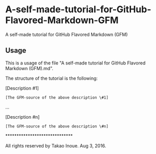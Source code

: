 # A-self-made-tutorial-for-GitHub-Flavored-Markdown-GFM
A self-made tutorial for GitHub Flavored Markdown (GFM)

## Usage 

This is a usage of the file "A self-made tutorial for GitHub Flavored Markdown (GFM).md".

The structure of the tutorial is the following:

[Description \#1] 

```
[The GFM-source of the above description \#1]
```
...

[Description \#n] 

```
[The GFM-source of the above description \#n]
```

\*\*\*\*\*\*\*\*\*\*\*\*\*\*\*\*\*\*\*\*\*\*\*\*\*\*\*\*\*\*

All rights reserved by Takao Inoue.   Aug 3, 2016.


